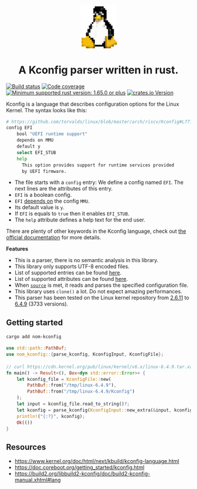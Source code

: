 <div align="center">
  <br>
  <img
    alt="Tux, the pinguin"
    src="./doc/tux.svg"
    width=100px
  />
  <h1>A Kconfig parser written in rust.</h1>
</div>

[![Build status](https://github.com/Mcdostone/nom-kconfig/actions/workflows/build.yml/badge.svg)](https://github.com/Mcdostone/nom-kconfig/actions/workflows/build.yml)
[![Code coverage](https://codecov.io/gh/Mcdostone/nom-kconfig/branch/main/graph/badge.svg?token=QF0CRBCO2C)](https://codecov.io/gh/Mcdostone/nom-kconfig)
[![Minimum supported rust version: 1.65.0 or plus](https://img.shields.io/badge/MSRV-1.65.0+-lightgray.svg?logo=rust)](https://github.com/rust-bakery/nom#rust-version-requirements-msrv)
[![crates.io Version](https://img.shields.io/crates/v/nom-kconfig.svg?logo=crate)](https://crates.io/crates/nom-kconfig)



Kconfig is a language that describes configuration options for the Linux Kernel. The syntax looks like this:
```bash
# https://github.com/torvalds/linux/blob/master/arch/riscv/Kconfig#L771
config EFI
	bool "UEFI runtime support"
	depends on MMU
	default y
	select EFI_STUB
	help
	  This option provides support for runtime services provided
	  by UEFI firmware.
```

- The file starts with a `config` entry: We define a config named `EFI`. The next lines are the attributes of this entry.
- `EFI` is a boolean config.
- `EFI` [depends on](https://www.kernel.org/doc/html/next/kbuild/kconfig-language.html#menu-attributes) the config `MMU`.
- Its default value is `y`.
- If `EFI` is equals to `true` then it enables `EFI_STUB`.
- The `help` attribute defines a help text for the end user.

There are plenty of other keywords in the Kconfig language, check out [the official documentation](https://www.kernel.org/doc/html/next/kbuild/kconfig-language.html) for more details.

**Features**

 - This is a parser, there is no semantic analysis in this library.
 - This library only supports UTF-8 encoded files.
 - List of supported entries can be found [here](https://docs.rs/nom-kconfig/latest/nom_kconfig/entry/enum.Entry.html).
 - List of supported attributes can be found [here](https://docs.rs/nom-kconfig/latest/nom_kconfig/attribute/enum.Attribute.html).
 - When [`source`](https://www.kernel.org/doc/html/next/kbuild/kconfig-language.html#menu-entries) is met, it reads and parses the specified configuration file.
 - This library uses `clone()` a lot. Do not expect amazing performances.
 - This parser has been tested on the Linux kernel repository from [2.6.11](https://cdn.kernel.org/pub/linux/kernel/v2.6/linux-2.6.11.tar.xz) to [6.4.9](https://cdn.kernel.org/pub/linux/kernel/v6.x/linux-6.4.9.tar.xz) (3733 versions).
 

## Getting started

```bash
cargo add nom-kconfig
```

```rust
use std::path::PathBuf;
use nom_kconfig::{parse_kconfig, KconfigInput, KconfigFile};

// curl https://cdn.kernel.org/pub/linux/kernel/v6.x/linux-6.4.9.tar.xz | tar -xJ -C /tmp/
fn main() -> Result<(), Box<dyn std::error::Error>> {
    let kconfig_file = KconfigFile::new(
        PathBuf::from("/tmp/linux-6.4.9"), 
        PathBuf::from("/tmp/linux-6.4.9/Kconfig")
    );
    let input = kconfig_file.read_to_string()?;
    let kconfig = parse_kconfig(KconfigInput::new_extra(&input, kconfig_file));
    println!("{:?}", kconfig);
    Ok(())
}
```

## Resources
 - https://www.kernel.org/doc/html/next/kbuild/kconfig-language.html
 - https://doc.coreboot.org/getting_started/kconfig.html
 - https://build2.org/libbuild2-kconfig/doc/build2-kconfig-manual.xhtml#lang